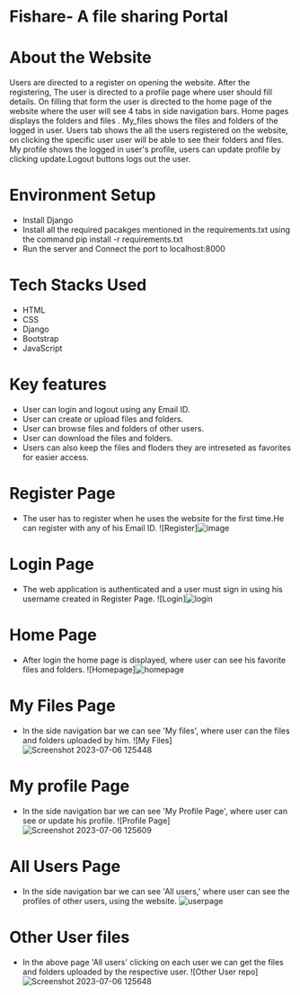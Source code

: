 
# Fishare- A file sharing Portal

# About the Website 

Users are directed to a register on opening the website. After the registering, The user is directed to a profile page where user should fill details. On filling that form the user is directed to the home page of the website where the user will see 4 tabs in side navigation bars. Home pages displays the folders and files . My_files shows the files and folders of the logged in user. Users tab shows the all the users registered on the website, on clicking the specific user user will be able to see their folders and files. My profile shows the logged in user's profile, users can update profile by clicking update.Logout buttons logs out the user.

# Environment Setup

*  Install Django
*  Install all the required pacakges mentioned in the requirements.txt using the command pip install -r requirements.txt
*  Run the server and Connect the port to localhost:8000

# Tech Stacks Used

*  HTML
*  CSS
*  Django
*  Bootstrap
* JavaScript

# Key features

* User can login and logout using any Email ID.
* User can create or upload files and folders.
* User can browse files and folders of other users.
* User can download the files and folders.
* Users can also keep the files and floders they are intreseted as favorites for easier access.

# Register Page
* The user has to register when he uses the website for the first time.He can register with any of his Email ID.
![Register]![image](https://github.com/mynknight/CSEA_Project/assets/109480688/c510353e-c423-4bf0-8e64-4ea7516fd73b)


# Login Page
* The web application is authenticated and a user must sign in using his username created in Register Page.
![Login]![login](https://github.com/mynknight/CSEA_Project/assets/109480688/be5b8825-88c2-4a5d-be35-9e163525f329)


# Home Page
* After login the home page is displayed, where user can see his favorite files and folders.
![Homepage]![homepage](https://github.com/mynknight/CSEA_Project/assets/109480688/6f63ea0e-9884-4ed9-98f6-753a8d8f9be1)


# My Files Page
* In the side navigation bar we can see 'My files', where user can the files and folders uploaded by him.
![My Files]![Screenshot 2023-07-06 125448](https://github.com/mynknight/CSEA_Project/assets/109480688/c6d161b6-68b7-42e1-adc6-bc7b7e7e501d)


# My profile Page
* In the side navigation bar we can see 'My Profile Page', where user can see or update his profile.
![Profile Page]![Screenshot 2023-07-06 125609](https://github.com/mynknight/CSEA_Project/assets/109480688/66122df5-c887-4fe5-81d9-1b7317e0f4b7)


# All Users Page
* In the side navigation bar we can see 'All users,' where user can see the profiles of other users, using the website.
![userpage](https://github.com/mynknight/CSEA_Project/assets/109480688/313289e0-0e61-4d86-925b-9d45a6c1ad40)

# Other User files
* In the above page 'All users' clicking on each user we can get the files and folders uploaded by the respective user.
![Other User repo]![Screenshot 2023-07-06 125648](https://github.com/mynknight/CSEA_Project/assets/109480688/67f17eb9-8a41-43d8-958a-1bd97ac1a795)



